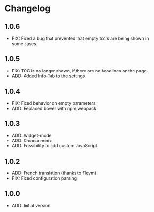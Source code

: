 # Changelog

## 1.0.6

- FIX: Fixed a bug that prevented that empty toc's are being shown in some cases.

## 1.0.5

- FIX: TOC is no longer shown, if there are no headlines on the page.
- ADD: Added Info-Tab to the settings

## 1.0.4

- FIX: Fixed behavior on empty parameters
- ADD: Replaced bower with npm/webpack

## 1.0.3

- ADD: Widget-mode
- ADD: Choose mode
- ADD: Possibility to add custom JavaScript

## 1.0.2

- ADD: French translation (thanks to f1evm)
- FIX: Fixed configuration parsing

## 1.0.0

- ADD: Initial version